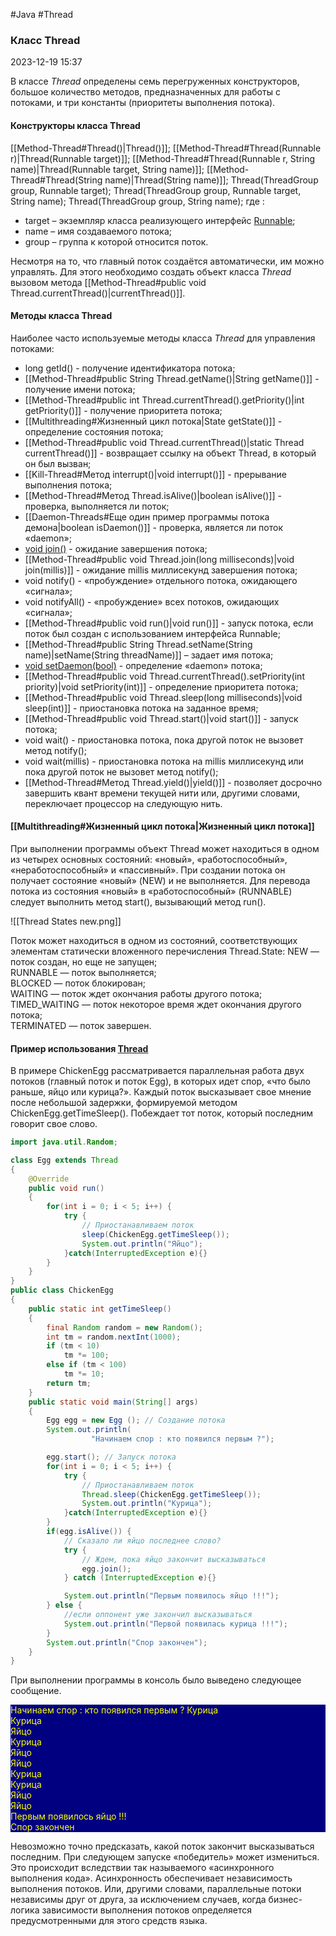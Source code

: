 #Java #Thread
### Класс Thread ###

2023-12-19 15:37

В классе _Thread_ определены семь перегруженных конструкторов, большое количество методов, предназначенных для работы с потоками, и три константы (приоритеты выполнения потока).
#### Конструкторы класса Thread ####

[[Method-Thread#Thread()|Thread()]];
[[Method-Thread#Thread(Runnable r)|Thread(Runnable target)]];
[[Method-Thread#Thread(Runnable r, String name)|Thread(Runnable target, String name)]];
[[Method-Thread#Thread(String name)|Thread(String name)]];
Thread(ThreadGroup group, Runnable target);
Thread(ThreadGroup group, Runnable target, String name);
Thread(ThreadGroup group, String name);
где :
- target – экземпляр класса реализующего интерфейс [Runnable](Runnable);
- name – имя создаваемого потока;
- group – группа к которой относится поток.

Несмотря на то, что главный поток создаётся автоматически, им можно управлять. Для этого необходимо создать объект класса _Thread_ вызовом метода [[Method-Thread#public void Thread.currentThread()|currentThread()]].
#### Методы класса Thread ####

Наиболее часто используемые методы класса _Thread_ для управления потоками:
- long getId() - получение идентификатора потока;
- [[Method-Thread#public String Thread.getName()|String getName()]] - получение имени потока;
- [[Method-Thread#public int Thread.currentThread().getPriority()|int getPriority()]] - получение приоритета потока;
- [[Multithreading#Жизненный цикл потока|State getState()]] - определение состояния потока;
- [[Method-Thread#public void Thread.currentThread()|static Thread currentThread()]] - возвращает ссылку на объект Thread, в который он был вызван;
- [[Kill-Thread#Метод interrupt()|void interrupt()]] - прерывание выполнения потока;
- [[Method-Thread#Метод Thread.isAlive()|boolean isAlive()]] - проверка, выполняется ли поток;
- [[Daemon-Threads#Еще один пример программы потока демона|boolean isDaemon()]] - проверка, является ли поток «daemon»;
- [void join()](Thread.join()) - ожидание завершения потока;
- [[Method-Thread#public void Thread.join(long milliseconds)|void join(millis)]] - ожидание millis миллисекунд завершения потока;
- void notify() - «пробуждение» отдельного потока, ожидающего «сигнала»;
- void notifyAll() - «пробуждение» всех потоков, ожидающих «сигнала»;
- [[Method-Thread#public void run()|void run()]] - запуск потока, если поток был создан с использованием интерфейса Runnable;
- [[Method-Thread#public String Thread.setName(String name)|setName(String threadName)]] – задает имя потока;
- [void setDaemon(bool)](Daemon-Threads) - определение «daemon» потока;
- [[Method-Thread#public void Thread.currentThread().setPriority(int priority)|void setPriority(int)]] - определение приоритета потока;
- [[Method-Thread#public void Thread.sleep(long milliseconds)|void sleep(int)]] - приостановка потока на заданное время;
- [[Method-Thread#public void Thread.start()|void start()]] - запуск потока;
- void wait() - приостановка потока, пока другой поток не вызовет метод notify();
- void wait(millis) - приостановка потока на millis миллисекунд или пока другой поток не вызовет метод notify();
- [[Method-Thread#Метод Thread.yield()|yield()]] - позволяет досрочно завершить квант времени текущей нити или, другими словами, переключает процессор на следующую нить.

#### [[Multithreading#Жизненный цикл потока|Жизненный цикл потока]] ####

При выполнении программы объект Thread может находиться в одном из четырех основных состояний: «новый», «работоспособный», «неработоспособный» и «пассивный». При создании потока он получает состояние «новый» (NEW) и не выполняется. Для перевода потока из состояния «новый» в «работоспособный» (RUNNABLE) следует выполнить метод start(), вызывающий метод run().

![[Thread States new.png]]

Поток может находиться в одном из состояний, соответствующих элементам статически вложенного перечисления Thread.State:
NEW — поток создан, но еще не запущен;  
RUNNABLE — поток выполняется;  
BLOCKED — поток блокирован;  
WAITING — поток ждет окончания работы другого потока;  
TIMED_WAITING — поток некоторое время ждет окончания другого потока;  
TERMINATED — поток завершен.
#### Пример использования [Thread](Thread) ####

В примере ChickenEgg рассматривается параллельная работа двух потоков (главный поток и поток Egg), в которых идет спор, «что было раньше, яйцо или курица?». Каждый поток высказывает свое мнение после небольшой задержки, формируемой методом ChickenEgg.getTimeSleep(). Побеждает тот поток, который последним говорит свое слово.
```java
import java.util.Random;

class Egg extends Thread
{
    @Override
    public void run()
    {
        for(int i = 0; i < 5; i++) {
            try {
                // Приостанавливаем поток
                sleep(ChickenEgg.getTimeSleep());
                System.out.println("Яйцо");
            }catch(InterruptedException e){}
        }
    }
}
public class ChickenEgg
{
    public static int getTimeSleep()
    {
        final Random random = new Random();
        int tm = random.nextInt(1000);
        if (tm < 10)
            tm *= 100;
        else if (tm < 100)
            tm *= 10;
        return tm;
    }
    public static void main(String[] args)
    {
        Egg egg = new Egg (); // Создание потока
        System.out.println(
                  "Начинаем спор : кто появился первым ?");

        egg.start(); // Запуск потока
        for(int i = 0; i < 5; i++) {
            try {
                // Приостанавливаем поток
                Thread.sleep(ChickenEgg.getTimeSleep());
                System.out.println("Курица");	
            }catch(InterruptedException e){}
        }
        if(egg.isAlive()) {
            // Cказало ли яйцо последнее слово?
            try {
                // Ждем, пока яйцо закончит высказываться
                egg.join();
            } catch (InterruptedException e){}

            System.out.println("Первым появилось яйцо !!!");
        } else {
            //если оппонент уже закончил высказываться
            System.out.println("Первой появилась курица !!!");
        }
        System.out.println("Спор закончен");
    }
}
```
При выполнении программы в консоль было выведено следующее сообщение.
<p style="background-color: navy; color: yellow">Начинаем спор : кто появился первым ?
Курица<br>
Курица<br>
Яйцо<br>
Курица<br>
Яйцо<br>
Яйцо<br>
Курица<br>
Курица<br>
Яйцо<br>
Яйцо<br>
Первым появилось яйцо !!!<br>
Спор закончен</p>

Невозможно точно предсказать, какой поток закончит высказываться последним. При следующем запуске «победитель» может измениться. Это происходит вследствии так называемого «асинхронного выполнения кода». Асинхронность обеспечивает независимость выполнения потоков. Или, другими словами, параллельные потоки независимы друг от друга, за исключением случаев, когда бизнес-логика зависимости выполнения потоков определяется предусмотренными для этого средств языка.

